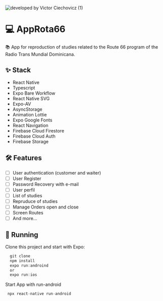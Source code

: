 ![developed by Victor Ciechovicz (1)](https://user-images.githubusercontent.com/106246945/229950389-bd07ee4a-0e3e-406c-a5e5-3d8861c30607.png)



# ****💻 AppRota66****

📚 App for reproduction of studies related to the Route 66 program of the Radio Trans Mundial Dominicana.
 
## ****✨ Stack****

- React Native
- Typescript
- Expo Bare Workflow
- React Native SVG
- Expo-AV
- AsyncStorage
- Animation Lottie
- Expo Google Fonts
- React Navigation
- Firebase Cloud Firestore
- Firebase Cloud Auth
- Firebase Storage

## **🛠️ Features**

- [ ] User authentication (customer and waiter)
- [ ] User Register
- [ ] Password Recovery with e-mail
- [ ] User perfil
- [ ] List of studies
- [ ] Repruduce of studies
- [ ] Manage Orders open and close
- [ ] Screen Routes
- [ ] And more...

## 🔧 ****Running****

Clone this project and start with Expo:

```jsx
  git clone
  npm install
  expo run:androind
  or
  expo run:ios
```
Start App with run-android
```jsx
 npx react-native run-android
```
